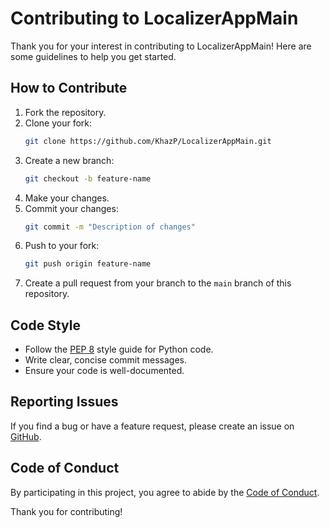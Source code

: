 # Contributing to LocalizerAppMain

Thank you for your interest in contributing to LocalizerAppMain! Here are some guidelines to help you get started.

## How to Contribute

1. Fork the repository.
2. Clone your fork:
    ```bash
    git clone https://github.com/KhazP/LocalizerAppMain.git
    ```
3. Create a new branch:
    ```bash
    git checkout -b feature-name
    ```
4. Make your changes.
5. Commit your changes:
    ```bash
    git commit -m "Description of changes"
    ```
6. Push to your fork:
    ```bash
    git push origin feature-name
    ```
7. Create a pull request from your branch to the `main` branch of this repository.

## Code Style

- Follow the [PEP 8](https://www.python.org/dev/peps/pep-0008/) style guide for Python code.
- Write clear, concise commit messages.
- Ensure your code is well-documented.

## Reporting Issues

If you find a bug or have a feature request, please create an issue on [GitHub](https://github.com/KhazP/LocalizerAppMain/issues).

## Code of Conduct

By participating in this project, you agree to abide by the [Code of Conduct](CODE_OF_CONDUCT.md).

Thank you for contributing!
